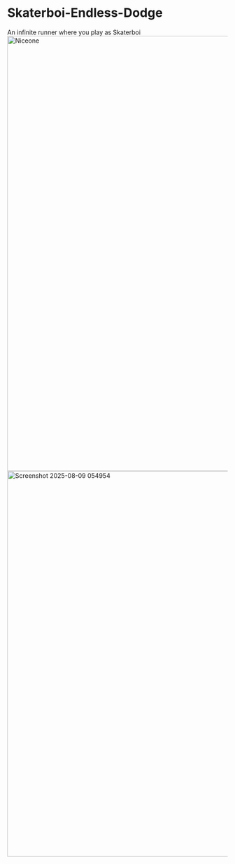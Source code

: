 # Skaterboi-Endless-Dodge
An infinite runner where you play as Skaterboi
<img width="1919" height="995" alt="Niceone" src="https://github.com/user-attachments/assets/051e3f18-4b8a-4c5e-8578-715ff5ecda9d" />
<img width="1686" height="882" alt="Screenshot 2025-08-09 054954" src="https://github.com/user-attachments/assets/dc596809-3f16-41e0-946b-f99980d32384" />

